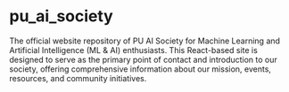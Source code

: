 # pu_ai_society
The official website repository of PU AI Society for Machine Learning and Artificial Intelligence (ML &amp; AI) enthusiasts. This React-based site is designed to serve as the primary point of contact and introduction to our society, offering comprehensive information about our mission, events, resources, and community initiatives.
